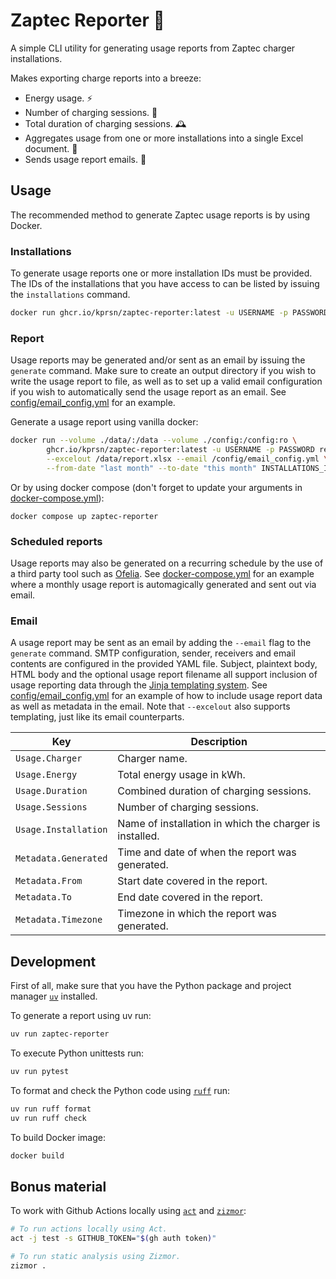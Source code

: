 # Zaptec Reporter 📰

A simple CLI utility for generating usage reports from Zaptec charger installations.

Makes exporting charge reports into a breeze:

- Energy usage. ⚡
- Number of charging sessions. 💯
- Total duration of charging sessions. 🕰️
- Aggregates usage from one or more installations into a single Excel document. 🧮
- Sends usage report emails. 💌

## Usage

The recommended method to generate Zaptec usage reports is by using Docker.

### Installations

To generate usage reports one or more installation IDs must be provided. The IDs of the installations that you have access to can be listed by issuing the `installations` command.

```bash
docker run ghcr.io/kprsn/zaptec-reporter:latest -u USERNAME -p PASSWORD installations
```

### Report

Usage reports may be generated and/or sent as an email by issuing the `generate` command. Make sure to create an output directory if you wish to write the usage report to file, as well as to set up a valid email configuration if you wish to automatically send the usage report as an email. See [config/email_config.yml](config/email_config.yml) for an example.


Generate a usage report using vanilla docker:

```bash
docker run --volume ./data/:/data --volume ./config:/config:ro \
        ghcr.io/kprsn/zaptec-reporter:latest -u USERNAME -p PASSWORD report \
        --excelout /data/report.xlsx --email /config/email_config.yml \
        --from-date "last month" --to-date "this month" INSTALLATIONS_ID
```

Or by using docker compose (don't forget to update your arguments in [docker-compose.yml](docker-compose.yml)):

```
docker compose up zaptec-reporter
```

### Scheduled reports

Usage reports may also be generated on a recurring schedule by the use of a third party tool such as [Ofelia](https://github.com/mcuadros/ofelia). See [docker-compose.yml](docker-compose.yml) for an example where a monthly usage report is automagically generated and sent out via email.

### Email

A usage report may be sent as an email by adding the `--email` flag to the `generate` command. SMTP configuration, sender, receivers and email contents are configured in the provided YAML file. Subject, plaintext body, HTML body and the optional usage report filename all support inclusion of usage reporting data through the [Jinja templating system](https://jinja.palletsprojects.com/en/stable/). See [config/email_config.yml](config/email_config.yml) for an example of how to include usage report data as well as metadata in the email. Note that `--excelout` also supports templating, just like its email counterparts.

|Key|Description|
|---|---|
|`Usage.Charger`|Charger name.|
|`Usage.Energy`|Total energy usage in kWh.|
|`Usage.Duration`|Combined duration of charging sessions.|
|`Usage.Sessions`|Number of charging sessions.|
|`Usage.Installation`|Name of installation in which the charger is installed.|
|`Metadata.Generated`|Time and date of when the report was generated.|
|`Metadata.From`|Start date covered in the report.|
|`Metadata.To`|End date covered in the report.|
|`Metadata.Timezone`|Timezone in which the report was generated.|

## Development

First of all, make sure that you have the Python package and project manager [`uv`](https://github.com/astral-sh/uv) installed.

To generate a report using uv run:

```bash
uv run zaptec-reporter
```

To execute Python unittests run:

```bash
uv run pytest
```

To format and check the Python code using [`ruff`](https://github.com/astral-sh/ruff) run:

```bash
uv run ruff format
uv run ruff check
```

To build Docker image:

```bash
docker build
```

## Bonus material

To work with Github Actions locally using [`act`](https://github.com/nektos/act) and [`zizmor`](https://github.com/woodruffw/zizmor?tab=readme-ov-file):

```bash
# To run actions locally using Act.
act -j test -s GITHUB_TOKEN="$(gh auth token)"

# To run static analysis using Zizmor.
zizmor .
```
